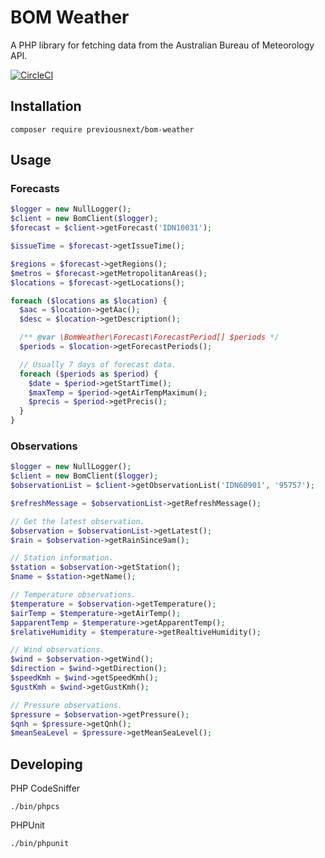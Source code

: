 # BOM Weather

A PHP library for fetching data from the Australian Bureau of Meteorology API.

[![CircleCI](https://circleci.com/gh/previousnext/bom-weather.svg?style=svg)](https://circleci.com/gh/previousnext/bom-weather)


## Installation

```
composer require previousnext/bom-weather
```

## Usage

### Forecasts

```php
$logger = new NullLogger();
$client = new BomClient($logger);
$forecast = $client->getForecast('IDN10031');

$issueTime = $forecast->getIssueTime();

$regions = $forecast->getRegions();
$metros = $forecast->getMetropolitanAreas();
$locations = $forecast->getLocations();

foreach ($locations as $location) {
  $aac = $location->getAac();
  $desc = $location->getDescription();

  /** @var \BomWeather\Forecast\ForecastPeriod[] $periods */
  $periods = $location->getForecastPeriods();

  // Usually 7 days of forecast data.
  foreach ($periods as $period) {
    $date = $period->getStartTime();
    $maxTemp = $period->getAirTempMaximum();
    $precis = $period->getPrecis();
  }
}

```

### Observations

```php
$logger = new NullLogger();
$client = new BomClient($logger);
$observationList = $client->getObservationList('IDN60901', '95757');

$refreshMessage = $observationList->getRefreshMessage();

// Get the latest observation.
$observation = $observationList->getLatest();
$rain = $observation->getRainSince9am();

// Station information.
$station = $observation->getStation();
$name = $station->getName();

// Temperature observations.
$temperature = $observation->getTemperature();
$airTemp = $temperature->getAirTemp();
$apparentTemp = $temperature->getApparentTemp();
$relativeHumidity = $temperature->getRealtiveHumidity();

// Wind observations.
$wind = $observation->getWind();
$direction = $wind->getDirection();
$speedKmh = $wind->getSpeedKmh();
$gustKmh = $wind->getGustKmh();

// Pressure observations.
$pressure = $observation->getPressure();
$qnh = $pressure->getQnh();
$meanSeaLevel = $pressure->getMeanSeaLevel();
```

## Developing

PHP CodeSniffer
```
./bin/phpcs
```

PHPUnit

```
./bin/phpunit
```
